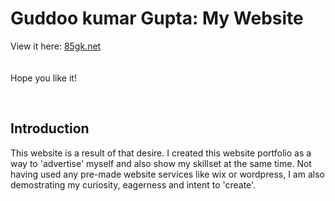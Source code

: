 <h1>Guddoo kumar Gupta: <b>My Website</b></h1>
<p>
View it here: <a href="http://85gk.net">85gk.net </a><br><br>
<br>Hope you like it!</p>
<br>

<h2>Introduction</h2>
<p>
This website is a result of that desire. I created this website portfolio as a way to 'advertise' myself and also show my skillset at the same time. Not having used any pre-made website services like wix or wordpress, I am also demostrating my curiosity, eagerness and intent to 'create'.
</p>

